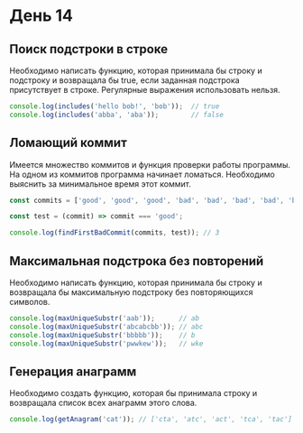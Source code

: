 # День 14

## Поиск подстроки в строке

Необходимо написать функцию, которая принимала бы строку и подстроку и возвращала бы true, если заданная подстрока присутствует в строке.
Регулярные выражения использовать нельзя.

```js
console.log(includes('hello bob!', 'bob'));  // true
console.log(includes('abba', 'aba'));        // false
```

## Ломающий коммит

Имеется множество коммитов и функция проверки работы программы. На одном из коммитов программа начинает ломаться.
Необходимо выяснить за минимальное время этот коммит.

```js
const commits = ['good', 'good', 'good', 'bad', 'bad', 'bad', 'bad', 'bad', 'bad'];

const test = (commit) => commit === 'good';

console.log(findFirstBadCommit(commits, test)); // 3
```

## Максимальная подстрока без повторений

Необходимо написать функцию, которая принимала бы строку и возвращала бы максимальную подстроку без повторяющихся символов.

```js
console.log(maxUniqueSubstr('aab'));      // ab
console.log(maxUniqueSubstr('abcabcbb')); // abc
console.log(maxUniqueSubstr('bbbbb'));    // b
console.log(maxUniqueSubstr('pwwkew'));   // wke
```

## Генерация анаграмм

Необходимо создать функцию, которая бы принимала строку и возвращала список всех анаграмм этого слова.

```js
console.log(getAnagram('cat')); // ['cta', 'atc', 'act', 'tca', 'tac']
```